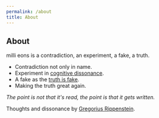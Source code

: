 ```yaml
---
permalink: /about
title: About
---
```


## About

milli eons is a contradiction, an experiment, a fake, a truth.

- Contradiction not only in name.
- Experiment in [cognitive dissonance](/w/cognitive-dissonance).
- A fake as the [truth is fake](/truth).
- Making the truth great again.

*The point is not that it's read, the point is that it gets written.*

Thoughts and dissonance by [Gregorius Rippenstein](https://gregorius.rippenstein.art).
